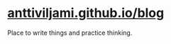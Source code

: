 # [anttiviljami.github.io/blog](https://anttiviljami.github.io/blog)

Place to write things and practice thinking.
